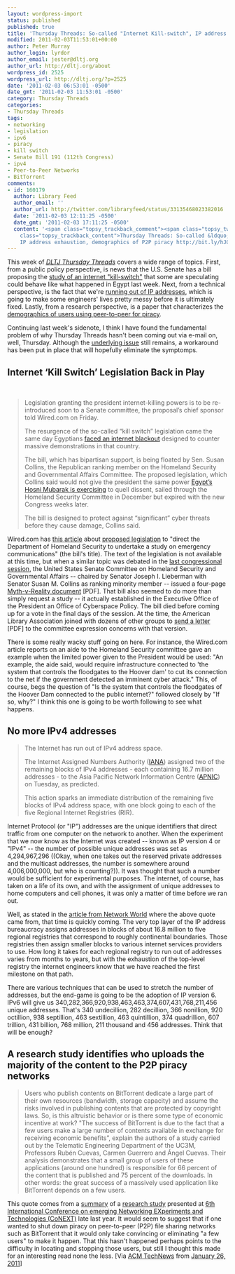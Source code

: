 ```yaml
---
layout: wordpress-import
status: published
published: true
title: 'Thursday Threads: So-called "Internet Kill-switch", IP address exhaustion, demographics of P2P piracy'
modified: 2011-02-03T11:53:01+00:00
author: Peter Murray
author_login: lyrdor
author_email: jester@dltj.org
author_url: http://dltj.org/about
wordpress_id: 2525
wordpress_url: http://dltj.org/?p=2525
date: '2011-02-03 06:53:01 -0500'
date_gmt: '2011-02-03 11:53:01 -0500'
category: Thursday Threads
categories:
- Thursday Threads
tags:
- networking
- legislation
- ipv6
- piracy
- kill switch
- Senate Bill 191 (112th Congress)
- ipv4
- Peer-to-Peer Networks
- BitTorrent
comments:
- id: 160179
  author: Library Feed
  author_email: ''
  author_url: http://twitter.com/libraryfeed/status/33135468023382016
  date: '2011-02-03 12:11:25 -0500'
  date_gmt: '2011-02-03 17:11:25 -0500'
  content: '<span class="topsy_trackback_comment"><span class="topsy_twitter_username"><span
    class="topsy_trackback_content">Thursday Threads: So-called &ldquo;Internet Kill-switch&rdquo;,
    IP address exhaustion, demographics of P2P piracy http://bit.ly/hJ0hIS</span></span>'
---
```


<p>This week of <i><a href="/category/thursday-threads/"><acronym title="Disruptive Library Technology Jester">DLTJ</acronym> Thursday Threads</a></i> covers a wide range of topics.  First, from a public policy perspective, is news that the U.S. Senate has a bill proposing the <a href="#p2525-inet-kill-switch">study of an internet "kill-switch"</a> that some are speculating could behave like what happened in Egypt last week.  Next, from a technical perspective, is the fact that we're <a href="#p2525-ipv4-addresses">running out of IP addresses</a>, which is going to make some engineers' lives pretty messy before it is ultimately fixed.  Lastly, from a research perspective, is a paper that characterizes the <a href="#p2525-p2p-piracy">demographics of users using peer-to-peer for piracy</a>.</p>
<p>Continuing last week's sidenote, I think I have found the fundamental problem of why Thursday Threads hasn't been coming out via e-mail on, well, Thursday.  Although the <a href="http://wordpress.org/support/topic/w3-total-cache-prevents-rss-updating" title="WordPress &amp;#8250; Support &amp;raquo; W3 Total Cache Prevents RSS Updating">underlying issue</a> still remains, a workaround has been put in place that will hopefully eliminate the symptomps.</p>
<h2 id="p2525-inet-kill-switch">Internet &lsquo;Kill Switch&rsquo; Legislation Back in Play</h2>
<div class="alignright"><script type="text/javascript"><br />
oc_host_url = "http://www.opencongress.org/";<br />
oc_bill_id = "112-s191";<br />
oc_frame_height = "231";<br />
oc_bgcolor = "ffffff";<br />
oc_textcolor = "333333";<br />
oc_bordercolor = "999999";<br />
</script><br />
<script type="text/javascript" src="http://www.opencongress.org/javascripts/widgets/bill_status.js"></script></div>
<blockquote><p>Legislation granting the president internet-killing powers is to be re-introduced soon to a Senate committee, the proposal&rsquo;s chief sponsor told Wired.com on Friday.</p>
<p>The resurgence of the so-called &ldquo;kill switch&rdquo; legislation came the same day Egyptians <a href="http://www.wired.com/dangerroom/2011/01/egypts-internet-shutdown-cant-stop-mass-protests/" title="Egypt&#8217;s Internet Shutdown Can&#8217;t Stop Mass Protests | Danger Room | Wired.com">faced an internet blackout</a> designed to counter massive demonstrations in that country.</p>
<p>The bill, which has bipartisan support, is being floated by Sen. Susan Collins, the Republican ranking member on the Homeland Security and Governmental Affairs Committee. The proposed legislation, which Collins said would not give the president the same power <a href="http://www.wired.com/threatlevel/2011/01/egypt-isp-shutdown/" title="Egypt Shut Down Its Net With a Series of Phone Calls | Threat Level | Wired.com">Egypt&rsquo;s Hosni Mubarak is exercising</a> to quell dissent, sailed through the Homeland Security Committee in December but expired with the new Congress weeks later.</p>
<p>The bill is designed to protect against &ldquo;significant&rdquo; cyber threats before they cause damage, Collins said.</p>
</blockquote>
<p>Wired.com has <a href="http://www.wired.com/threatlevel/2011/01/kill-switch-legislation" title="Internet &lsquo;Kill Switch&rsquo; Legislation Back in Play | Threat Level | Wired.com">this article</a> about <a href="http://hdl.loc.gov/loc.uscongress/legislation.112s191" title="Bill Summary &amp; Status | 112th Congress (2011 - 2012) | S.191 | THOMAS (Library of Congress)">proposed legislation</a> to "direct the Department of Homeland Security to undertake a study on emergency communications" (the bill's title).   The text of the legislation is not available at this time, but when a similar topic was debated in the <a href="http://hdl.loc.gov/loc.uscongress/legislation.111s3480" title="Bill Summary &amp; Status | 111th Congress (2009 - 2010) | S.3480 | THOMAS (Library of Congress"">last congressional session</a>, the United States Senate Committee on Homeland Security and Governmental Affairs -- chaired by Senator Joseph I. Lieberman with Senator Susan M. Collins as ranking minority member -- issued a four-page <a href="/assets/images/2011/02/111-s3480-Myth-v-Reality.pdf" title="Myth vs. Reality, The Facts About S. 3480, &#039;Protecting Cyberspace as a National Asset Act of 2010&#039;">Myth-v-Reality document</a> [PDF].  That bill also seemed to do more than simply request a study -- it actually established in the Executive Office of the President an Office of Cyberspace Policy.  The bill died before coming up for a vote in the final days of the session.  At the time, the American Library Association joined with dozens of other groups to <a href="http://www.cdt.org/files/pdfs/20100624_joint_cybersec_letter.pdf" title="Civil Liberties Issues in Cybersecurity Bill">send a letter</a> [PDF] to the committee expression concerns with that version. </p>
<p>There is some really wacky stuff going on here.  For instance, the Wired.com article reports on an aide to the Homeland Security committee gave an example when the limited power given to the President would be used:  "An example, the aide said, would require infrastructure connected to 'the system that controls the floodgates to the Hoover dam' to cut its connection to the net if the government detected an imminent cyber attack."  This, of course, begs the question of "Is the system that controls the floodgates of the Hoover Dam connected to the public internet?" followed closely by "If so, why?"  I think this one is going to be worth following to see what happens.</p>
<h2 id="p2525-ipv4-addresses">No more IPv4 addresses</h2>
<blockquote><p>The Internet has run out of IPv4 address space.</p>
<p>The Internet Assigned Numbers Authority (<a href="http://www.iana.org/" title="IANA &mdash; Internet Assigned Numbers Authority">IANA</a>) assigned two of the remaining blocks of IPv4 addresses - each containing 16.7 million addresses - to the Asia Pacific Network Information Centre (<a href="http://www.apnic.net/" title="APNIC - Home">APNIC</a>) on  Tuesday, as predicted.</p>
<p>This action sparks an immediate distribution of the remaining five blocks of IPv4 address space, with one block going to each of the five Regional Internet Registries (RIR).</p>
</blockquote>
<p>Internet Protocol (or "IP") addresses are the unique identifiers that direct traffic from one computer on the network to another.  When the experiment that we now know as the Internet was created -- known as IP version 4 or "IPv4" -- the number of possible unique addresses was set as 4,294,967,296 ((Okay, when one takes out the reserved private addresses and the multicast addresses, the number is somewhere around 4,006,000,000, but who is counting?)).  It was thought that such a number would be sufficient for experimental purposes.  The internet, of course, has taken on a life of its own, and with the assignment of unique addresses to home computers and cell phones, it was only a matter of time before we ran out.</p>
<p>Well, as stated in the <a href="http://www.networkworld.com/news/2011/020111-ipv4-apnic.html" title="No more IPv4 addresses | Network World">article from Network World</a> where the above quote came from, that time is quickly coming.  The very top layer of the IP address bureaucracy assigns addresses in blocks of about 16.8 million to five regional registries that correspond to roughly continental boundaries.  Those registries then assign smaller blocks to various internet services providers to use.  How long it takes for each regional registry to run out of addresses varies from months to years, but with the exhaustion of the top-level registry the internet engineers know that we have reached the first milestone on that path.</p>
<p>There are various techniques that can be used to stretch the number of addresses, but the end-game is going to be the adoption of IP version 6.  IPv6 will give us 340,282,366,920,938,463,463,374,607,431,768,211,456 unique addresses.  That's 340 undecillion, 282 decillion, 366 nonillion, 920 octillion, 938 septillion, 463 sextillion, 463 quintillion, 374 quadrillion, 607 trillion, 431 billion, 768 million, 211 thousand and 456 addresses.  Think that will be enough?</p>
<h2 id="p2525-p2p-piracy">A research study identifies who uploads the majority of the content to the P2P piracy networks</h2>
<blockquote><p>Users who publish contents on BitTorrent dedicate a large part of their own resources (bandwidth, storage capacity) and assume the risks involved in publishing contents that are protected by copyright laws. So, is this altruistic behavior or is there some type of economic incentive at work? "The success of BitTorrent is due to the fact that a few users make a large number of contents available in exchange for receiving economic benefits&rdquo;, explain the authors of a study carried out by the Telematic Engineering Department of the UC3M, Professors Rub&eacute;n Cuevas, Carmen Guerrero and &Aacute;ngel Cuevas. Their analysis demonstrates that a small group of users of these applications (around one hundred) is responsible for 66 percent of the content that is published and 75 percent of the downloads. In other words: the great success of a massively used application like BitTorrent depends on a few users.</p></blockquote>
<p>This quote comes from a <a href="http://www.uc3m.es/portal/page/portal/actualidad_cientifica/noticias/P2P_network" title="A research study identifies who uploads the majority of the content to the P2P piracy networks">summary</a> of a <a href="http://arxiv.org/abs/1007.2327" title="Is Content Publishing in BitTorrent Altruistic or Profit-Driven | arXiv">research study</a> presented at <a href="http://conferences.sigcomm.org/co-next/2010/" title="CoNext 2010 - Welcome - ACM SIGCOMM">6th International Conference on emerging Networking EXperiments and Technologies (CoNEXT)</a> late last year.  It would seem to suggest that if one wanted to shut down piracy on peer-to-peer (P2P) file sharing networks such as BitTorrent that it would only take convincing or eliminating "a few users" to make it happen.  That this hasn't happened perhaps points to the difficulty in locating and stopping those users, but still I thought this made for an interesting read none the less.  [Via <a href="http://technews.acm.org/" title="ACM TechNews">ACM TechNews</a> from <a href="http://technews.acm.org/archives.cfm?fo=2011-01-jan/jan-26-2011.html#503594" title="ACM TechNews for January 26, 2011">January 26, 2011</a>]</p>
